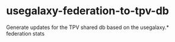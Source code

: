 # usegalaxy-federation-to-tpv-db
Generate updates for the TPV shared db based on the usegalaxy.* federation stats
